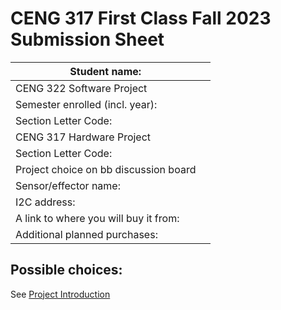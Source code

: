 # CENG 317 First Class Fall 2023 Submission Sheet

| Student name:                        |           |
|--------------------------------------|-----------|	
|CENG 322 Software Project             |           |
| Semester enrolled (incl. year):      |           |
| Section Letter Code:                 |           |
|CENG 317 Hardware Project             |           |
| Section Letter Code:                 |           |
|Project choice on bb discussion board |           |
| Sensor/effector name:                |           |
| I2C address:                         |           |
| A link to where you will buy it from:|           |
| Additional planned purchases:        |           |
## Possible choices:   
See [Project Introduction](https://github.com/PrototypeZone/ceng317/blob/main/README.md)   
